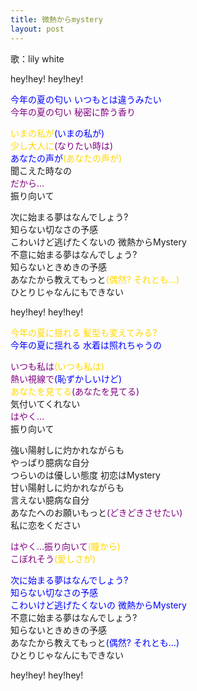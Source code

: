 ```yaml
---
title: 微熱からmystery
layout: post
---
```

歌：lily white

<p>hey!hey! hey!hey!</p>

<p><font color="blue">今年の夏の匂い いつもとは違うみたい</font><br />
<font color="purple">今年の夏の匂い 秘密に酔う香り</font></p>

<p><font color="gold">いまの私が</font><font color="blue">(いまの私が)</font><br />
<font color="gold">少し大人に</font><font color="purple">(なりたい時は)</font><br />
<font color="blue">あなたの声が</font><font color="gold">(あなたの声が)</font><br />
聞こえた時なの<br />
<font color="purple">だから…</font><br />
振り向いて</p>

<p>次に始まる夢はなんでしょう?<br />
知らない切なさの予感<br />
こわいけど逃げたくないの 微熱からMystery<br />
不意に始まる夢はなんでしょう?<br />
知らないときめきの予感<br />
あなたから教えてもっと<font color="gold">(偶然? それとも…)</font><br />
ひとりじゃなんにもできない</p>

<p>hey!hey! hey!hey!</p>

<p><font color="gold">今年の夏に揺れる 髪型も変えてみる?</font><br />
<font color="blue">今年の夏に揺れる 水着は照れちゃうの</font></p>

<p><font color="purple">いつも私は</font><font color="gold">(いつも私は)</font><br />
<font color="purple">熱い視線で</font><font color="blue">(恥ずかしいけど)</font><br />
<font color="gold">あなたを見てる</font><font color="purple">(あなたを見てる)</font><br />
気付いてくれない<br />
<font color="purple">はやく…</font><br />
振り向いて</p>

<p>強い陽射しに灼かれながらも<br />
やっぱり臆病な自分<br />
つらいのは優しい態度 初恋はMystery<br />
甘い陽射しに灼かれながらも<br />
言えない臆病な自分<br />
あなたへのお願いもっと<font color="purple">(どきどきさせたい)</font><br />
私に恋をください</p>

<p><font color="purple">はやく…振り向いて</font><font color="gold">(瞳から)</font><br />
<font color="purple">こぼれそう</font><font color="gold">(愛しさが)</font></p>

<p><font color="blue">次に始まる夢はなんでしょう?<br />
知らない切なさの予感<br />
こわいけど逃げたくないの 微熱からMystery</font><br />
不意に始まる夢はなんでしょう?<br />
知らないときめきの予感<br />
あなたから教えてもっと<font color="blue">(偶然? それとも…)</font><br />
ひとりじゃなんにもできない</p>

<p>hey!hey! hey!hey!</p>